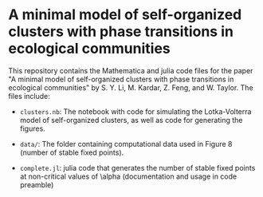 # A minimal model of self-organized clusters with phase transitions in ecological communities

This repository contains the Mathematica and julia code files for the paper "A minimal model of self-organized clusters with phase transitions in ecological communities" by S. Y. Li, M. Kardar, Z. Feng, and W. Taylor. The files include:

- `clusters.nb`: The notebook with code for simulating the Lotka-Volterra model of self-organized clusters, as well as code for generating the figures.

- `data/`: The folder containing computational data used in Figure 8 (number of stable fixed points).

- `complete.jl`: julia code that generates the number of stable fixed points at non-critical values of \alpha (documentation and usage in code preamble)